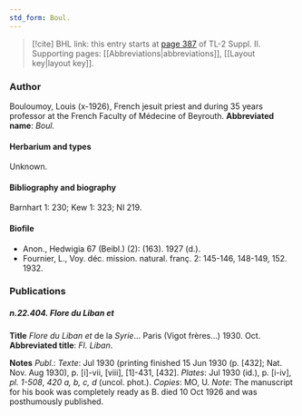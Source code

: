 ```yaml
---
std_form: Boul.
---
```


> [!cite] BHL link: this entry starts at [page 387](https://www.biodiversitylibrary.org/page/33265584) of TL-2 Suppl. II.
> Supporting pages: [[Abbreviations|abbreviations]], [[Layout key|layout key]].

### Author

Bouloumoy, Louis (x-1926), French jesuit priest and during 35 years professor at the French Faculty of Médecine of Beyrouth. 
**Abbreviated name**: *Boul.*

#### Herbarium and types

Unknown.

#### Bibliography and biography

Barnhart 1: 230; Kew 1: 323; NI 219.

#### Biofile

- Anon., Hedwigia 67 (Beibl.) (2): (163). 1927 (d.).
- Fournier, L., Voy. déc. mission. natural. franç. 2: 145-146, 148-149, 152. 1932.

### Publications

##### n.22.404. Flore du Liban et

**Title**
*Flore du Liban et* de la *Syrie*... Paris (Vigot frères...) 1930. Oct.
**Abbreviated title**: *Fl. Liban*.

**Notes**
*Publ*.: *Texte*: Jul 1930 (printing finished 15 Jun 1930 (p. \[432\]; Nat. Nov. Aug 1930), p. \[i\]-vii, \[viii\], \[1\]-431, \[432\].
*Plates*: Jul 1930 (id.), p. \[i-iv\], *pl. 1-508*, *420 a, b, c, d* (uncol. phot.).
*Copies*: MO, U.
*Note*: The manuscript for his book was completely ready as B. died 10 Oct 1926 and was posthumously published.

